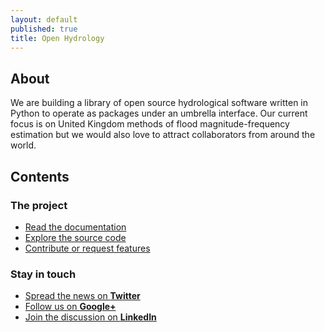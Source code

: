 ```yaml
---
layout: default
published: true
title: Open Hydrology
---
```


## About

We are building a library of open source hydrological software written in Python to operate as packages under an umbrella interface. Our current focus is on United Kingdom methods of flood magnitude-frequency estimation but we would also love to attract collaborators from around the world.

## Contents

### The project

 * <a href="http://docs.open-hydrology.org/" title="Open Hydrology documentation on read the docs" target="_blank">Read the documentation</a>
 * <a href="https://github.com/OpenHydrology/" title="Open Hydrology on GitHub" target="_blank">Explore the source code</a>
 * <a href="https://github.com/OpenHydrology/" title="Open Hydrology on GitHub" target="_blank">Contribute or request features</a>
 
### Stay in touch
 
 * <a href="http://www.twitter.com/OpenHydrology" title="Open Hydrology Twitter page" target="_blank">Spread the news on <b>Twitter</b></a>
 * <a href="http://plus.google.com/101071121065952274778" title="Open Hydrology Google+ group" target="_blank">Follow us on <b>Google+</b></a>
 * <a href="http://www.linkedin.com/company/open-hydrology" title="Open Hydrology LinkedIn page" target="_blank">Join the discussion on <b>LinkedIn</b></a>
